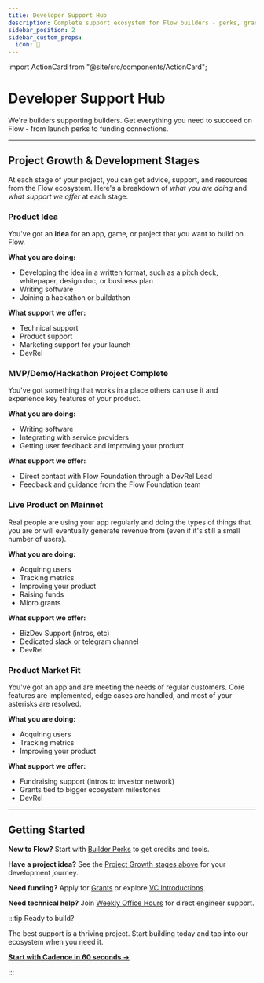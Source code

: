 ```yaml
---
title: Developer Support Hub
description: Complete support ecosystem for Flow builders - perks, grants, funding, and expert guidance
sidebar_position: 2
sidebar_custom_props:
  icon: 🚀
---
```


import ActionCard from "@site/src/components/ActionCard";

# Developer Support Hub

We're builders supporting builders. Get everything you need to succeed on Flow - from launch perks to funding connections.

<div className="grid grid-cols-1 md:grid-cols-2 lg:grid-cols-3 gap-6 mt-8">

<ActionCard
  heading="Weekly Office Hours"
  description="Direct access to Flow core engineers. Technical support, architecture guidance, and business mentorship."
  icon="dev-office-hours"
  iconColor="white"
  cardColor="black"
  href="https://calendar.google.com/calendar/u/0/embed?src=c_47978f5cd9da636cadc6b8473102b5092c1a865dd010558393ecb7f9fd0c9ad0@group.calendar.google.com"
  target="_blank"
/>

<ActionCard
  heading="Community Discord"
  description="24/7 peer support. Active channels for dev questions, Cadence, EVM, and project showcases."
  icon="flow-client-library"
  iconColor="white"
  cardColor="black"
  href="https://discord.gg/flow"
  target="_blank"
/>

<ActionCard
  heading="Builder Perks"
  description="Credits and tools from ecosystem partners. Builder Gas Subsidy, Alchemy credits, QuickNode $100, and more."
  icon="builder-credits"
  iconColor="white"
  cardColor="black"
  href="builder-perks"
/>

<ActionCard
  heading="Grants & Funding"
  description="GrantDAO Program and Ecosystem Grants with 50k+ FLOW per round. Multiple opportunities for different stages."
  icon="grants"
  iconColor="white"
  cardColor="black"
  href="grants"
/>

<ActionCard
  heading="VC Introductions"
  description="Warm introductions to trusted investors. 500% higher success rate with Flow ecosystem expertise."
  icon="vcs-&-funds"
  iconColor="white"
  cardColor="black"
  href="vcs-and-funds"
/>

</div>

---

## Project Growth & Development Stages

At each stage of your project, you can get advice, support, and resources from the Flow ecosystem. Here's a breakdown of _what you are doing_ and _what support we offer_ at each stage:

### Product Idea

You've got an **idea** for an app, game, or project that you want to build on Flow.

**What you are doing:**
- Developing the idea in a written format, such as a pitch deck, whitepaper, design doc, or business plan
- Writing software
- Joining a hackathon or buildathon

**What support we offer:**
- Technical support
- Product support
- Marketing support for your launch
- DevRel

### MVP/Demo/Hackathon Project Complete

You've got something that works in a place others can use it and experience key features of your product.

**What you are doing:**
- Writing software
- Integrating with service providers
- Getting user feedback and improving your product

**What support we offer:**
- Direct contact with Flow Foundation through a DevRel Lead
- Feedback and guidance from the Flow Foundation team

### Live Product on Mainnet

Real people are using your app regularly and doing the types of things that you are or will eventually generate revenue from (even if it's still a small number of users).

**What you are doing:**
- Acquiring users
- Tracking metrics
- Improving your product
- Raising funds
- Micro grants

**What support we offer:**
- BizDev Support (intros, etc)
- Dedicated slack or telegram channel
- DevRel

### Product Market Fit

You've got an app and are meeting the needs of regular customers. Core features are implemented, edge cases are handled, and most of your asterisks are resolved.

**What you are doing:**
- Acquiring users
- Tracking metrics
- Improving your product

**What support we offer:**
- Fundraising support (intros to investor network)
- Grants tied to bigger ecosystem milestones
- DevRel

---

## Getting Started

**New to Flow?** Start with [Builder Perks](builder-perks) to get credits and tools.

**Have a project idea?** See the [Project Growth stages above](#project-growth--development-stages) for your development journey.

**Need funding?** Apply for [Grants](grants) or explore [VC Introductions](vcs-and-funds).

**Need technical help?** Join [Weekly Office Hours](https://calendar.google.com/calendar/u/0/embed?src=c_47978f5cd9da636cadc6b8473102b5092c1a865dd010558393ecb7f9fd0c9ad0@group.calendar.google.com) for direct engineer support.

:::tip Ready to build?

The best support is a thriving project. Start building today and tap into our ecosystem when you need it.

**[Start with Cadence in 60 seconds →](https://run.dnz.dev/)**

:::
